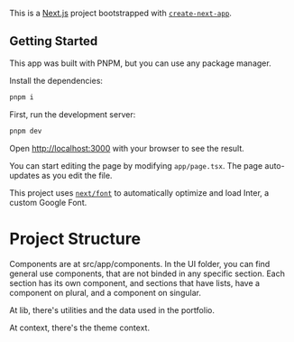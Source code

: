 This is a [Next.js](https://nextjs.org/) project bootstrapped with [`create-next-app`](https://github.com/vercel/next.js/tree/canary/packages/create-next-app).

## Getting Started

This app was built with PNPM, but you can use any package manager. 

Install the dependencies:

```bash
pnpm i
```

First, run the development server:

```bash
pnpm dev
```

Open [http://localhost:3000](http://localhost:3000) with your browser to see the result.

You can start editing the page by modifying `app/page.tsx`. The page auto-updates as you edit the file.

This project uses [`next/font`](https://nextjs.org/docs/basic-features/font-optimization) to automatically optimize and load Inter, a custom Google Font.

# Project Structure

Components are at src/app/components. In the UI folder, you can find general use components, that are not binded in any specific section. Each section has its own component, and sections that have lists, have a component on plural, and a component on singular.

At lib, there's utilities and the data used in the portfolio. 

At context, there's the theme context.

